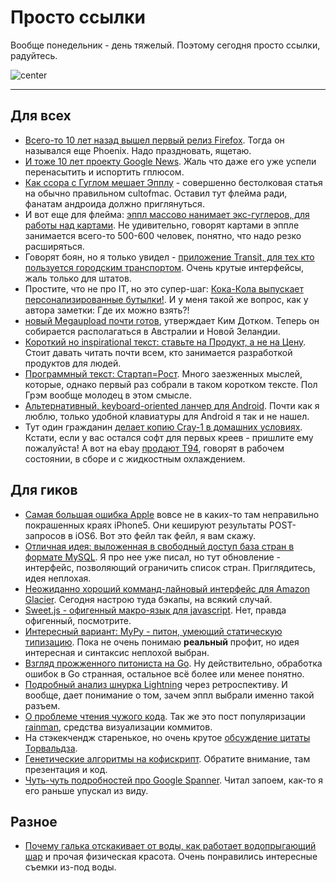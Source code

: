 # Просто ссылки

Вообще понедельник - день тяжелый. Поэтому сегодня просто ссылки, радуйтесь.

![center](http://oc.smugmug.com/Bloggers/Ali-Hallabrin/130024080029020863c/211520527_BzEiv-O-1.jpg)

-----

## Для всех
* [Всего-то 10 лет назад вышел первый релиз Firefox](http://www.mozilla.org/en-US/firefox/releases/0.1.html#new). Тогда он назывался еще Phoenix. Надо праздновать, ящетаю.
* [И тоже 10 лет проекту Google News](http://googleblog.blogspot.com/2012/09/google-news-turns-10.html). Жаль что даже его уже успели перенасытить и испортить гплюсом.
* [Как ссора с Гуглом мешает Эпплу](http://www.cultofmac.com/192350/how-apples-obsession-with-google-is-hurting-apple/) - совершенно бестолковая статья на обычно правильном cultofmac. Оставил тут флейма ради, фанатам андроида должно приглянуться.
* И вот еще для флейма: [эппл массово нанимает экс-гуглеров, для работы над картами](http://techcrunch.com/2012/09/23/source-apple-aggressively-recruiting-ex-google-maps-staff-to-build-out-ios-maps/). Не удивительно, говорят картами в эппле занимается всего-то 500-600 человек, понятно, что надо резко расширяться.
* Говорят боян, но я только увидел - [приложение Transit, для тех кто пользуется городским транспортом](http://thetransitapp.com). Очень крутые интерфейсы, жаль только для штатов.
* Простите, что не про IT, но это супер-шаг: [Кока-Кола выпускает персонализированные бутылки!](http://owened.co.nz/cocacola-gets-social-media). И у меня такой же вопрос, как у автора заметки: Где их можно взять?!
* [новый Megaupload почти готов](http://torrentfreak.com/megaupload-readies-for-comeback-code-90-done-120923/), утверждает Ким Дотком. Теперь он собирается располагаться в Австралии и Новой Зеландии.
* [Короткий но inspirational текст: ставьте на Продукт, а не на Цену](http://iamvictorio.us/post/32128826754/winning-on-product-not-on-price). Стоит давать читать почти всем, кто занимается разработкой продуктов для людей.
* [Программный текст: Стартап=Рост](http://paulgraham.com/growth.html). Много заезженных мыслей, которые, однако первый раз собрали  в таком коротком тексте. Пол Грэм вообще молодец в этом смысле.
* [Альтернативный, keyboard-oriented ланчер для Android](https://play.google.com/store/apps/details?id=com.iojess.conjure). Почти как я люблю, только удобной клавиатуры для Android я так и не нашел.
* Тут один гражданин [делает копию Cray-1 в домашних условиях](http://www.chrisfenton.com/homebrew-cray-1a/). Кстати, если у вас остался софт для первых креев - пришлите ему пожалуйста! А вот на ebay [продают T94](http://www.ebay.com/itm/CRAY-T94-SUPER-COMPUTER-VINTAGE-MAINFRAME-LIQUID-COOLED-/271057315817?pt=US_Vintage_Computers_Mainframes&hash=item3f1c4667e9), говорят в рабочем состоянии, в сборе и с жидкостным охлаждением.

## Для гиков
* [Самая большая ошибка Apple](http://www.mnot.net/blog/2012/09/24/caching_POST) вовсе не в каких-то там неправильно покрашенных краях iPhone5. Они кешируют результаты POST-запросов в iOS6. Вот это фейл так фейл, я вам скажу.
* [Отличная идея: выложенная в свободный доступ база стран в формате MySQL](http://echobehind.wordpress.com/2012/09/23/world-countries-database-table-for-mysql/). Я про нее уже писал, но тут обновление - интерфейс, позволяющий ограничить список стран. Приглядитесь, идея неплохая.
* [Неожиданно хороший комманд-лайновый интерфейс для Amazon Glacier](https://github.com/basak/glacier-cli). Сегодня настрою туда бэкапы, на всякий случай.
* [Sweet.js - офигенный макро-язык для javascript](http://sweetjs.org). Нет, правда офигенный, посмотрите.
* [Интересный вариант: MyPy - питон, умеющий статическую типизацию](http://www.mypy-lang.org). Пока не очень понимаю **реальный** профит, но идея интересная и синтаксис неплохой выбран.
* [Взгляд прожженного питониста на Go](http://uberpython.wordpress.com/2012/09/23/why-im-not-leaving-python-for-go/). Ну действительно, обработка ошибок в Go странная, остальное всё более или менее понятно.
* [Подробный анализ шнурка Lightning](http://brockerhoff.net/blog/2012/09/23/boom-pins/) через ретроспективу. И вообще, дает понимание о том, зачем эппл выбрали именно такой разъем.
* [О проблеме чтения чужого кода](http://www.mahdiyusuf.com/post/32154944661/reading-other-peoples-code). Так же это пост популяризации [rainman](https://github.com/myusuf3/rainman), средства визуализации коммитов.
* На стэкекчендж старенькое, но очень крутое [обсуждение цитаты Торвальдза](http://programmers.stackexchange.com/questions/163185/torvalds-quote-about-good-programmer).
* [Генетические алгоритмы на кофискрипт](http://janmonschke.com/Genetic-Algorithms/). Обратите внимание, там презентация и код.
* [Чуть-чуть подробностей про Google Spanner](https://cloudant.com/blog/cloudant-labs-on-google-spanner/). Читал запоем, как-то я его раньше упускал из виду.

## Разное
* [Почему галька отскакивает от воды, как работает водопрыгающий шар](http://splashlab.byu.edu/2012/09/18/balls-that-walk-on-water-pub-physics-of-fluids/) и прочая физическая красота. Очень понравились интересные съемки из-под воды.

